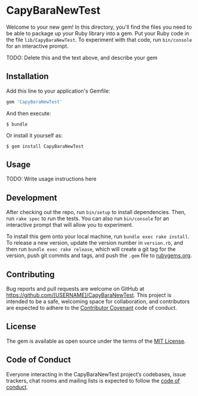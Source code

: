 # CapyBaraNewTest

Welcome to your new gem! In this directory, you'll find the files you need to be able to package up your Ruby library into a gem. Put your Ruby code in the file `lib/CapyBaraNewTest`. To experiment with that code, run `bin/console` for an interactive prompt.

TODO: Delete this and the text above, and describe your gem

## Installation

Add this line to your application's Gemfile:

```ruby
gem 'CapyBaraNewTest'
```

And then execute:

    $ bundle

Or install it yourself as:

    $ gem install CapyBaraNewTest

## Usage

TODO: Write usage instructions here

## Development

After checking out the repo, run `bin/setup` to install dependencies. Then, run `rake spec` to run the tests. You can also run `bin/console` for an interactive prompt that will allow you to experiment.

To install this gem onto your local machine, run `bundle exec rake install`. To release a new version, update the version number in `version.rb`, and then run `bundle exec rake release`, which will create a git tag for the version, push git commits and tags, and push the `.gem` file to [rubygems.org](https://rubygems.org).

## Contributing

Bug reports and pull requests are welcome on GitHub at https://github.com/[USERNAME]/CapyBaraNewTest. This project is intended to be a safe, welcoming space for collaboration, and contributors are expected to adhere to the [Contributor Covenant](http://contributor-covenant.org) code of conduct.

## License

The gem is available as open source under the terms of the [MIT License](https://opensource.org/licenses/MIT).

## Code of Conduct

Everyone interacting in the CapyBaraNewTest project’s codebases, issue trackers, chat rooms and mailing lists is expected to follow the [code of conduct](https://github.com/[USERNAME]/CapyBaraNewTest/blob/master/CODE_OF_CONDUCT.md).
